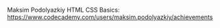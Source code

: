 Maksim Podolyazkiy
HTML CSS Basics: https://www.codecademy.com/users/maksim.podolyazkiy/achievements
